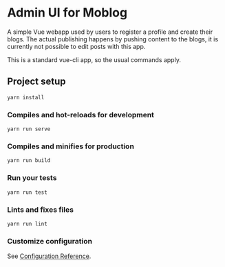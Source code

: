 # Admin UI for Moblog

A simple Vue webapp used by users to register a profile and create their blogs.
The actual publishing happens by pushing content to the blogs, it is currently
not possible to edit posts with this app.

This is a standard vue-cli app, so the usual commands apply.

## Project setup
```
yarn install
```

### Compiles and hot-reloads for development
```
yarn run serve
```

### Compiles and minifies for production
```
yarn run build
```

### Run your tests
```
yarn run test
```

### Lints and fixes files
```
yarn run lint
```

### Customize configuration
See [Configuration Reference](https://cli.vuejs.org/config/).

